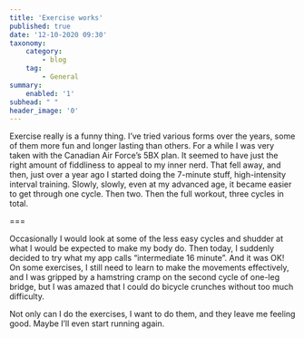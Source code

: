 ```yaml
---
title: 'Exercise works'
published: true
date: '12-10-2020 09:30'
taxonomy:
    category:
        - blog
    tag:
        - General
summary:
    enabled: '1'
subhead: " "
header_image: '0'
---
```


Exercise really is a funny thing. I’ve tried various forms over the years, some of them more fun and longer lasting than others. For a while I was very taken with the 
Canadian Air Force’s 5BX plan. It seemed to have just the right amount of fiddliness to appeal to my inner nerd. That fell away, and then, just over a year ago I started doing the 7-minute stuff, high-intensity interval training. Slowly, slowly, even at my advanced age, it became easier to get through one cycle. Then two. Then the full workout, three cycles in total.

===

Occasionally I would look at some of the less easy cycles and shudder at what I would be expected to make my body do. Then today, I suddenly decided to try what my app calls “intermediate 16 minute”. And it was OK! On some exercises, I still need to learn to make the movements effectively, and I was gripped by a hamstring cramp on the second cycle of one-leg bridge, but I was amazed that I could do bicycle crunches without too much difficulty.

Not only can I do the exercises, I want to do them, and they leave me feeling good. Maybe I’ll even start running again.
